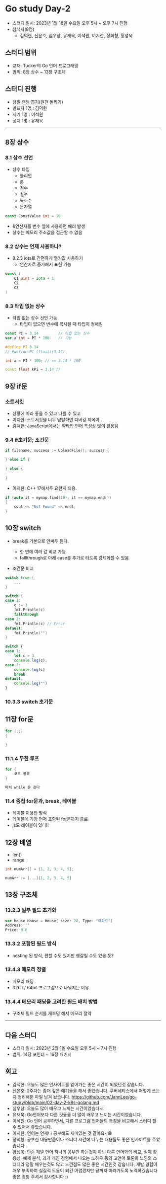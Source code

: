 # Go study Day-2
- 스터디 일시: 2023년 1월 18일 수요일 오후 5시 ~ 오후 7시 진행
- 참석자(8명) 
    - 김덕현, 신윤호, 심우상, 유재욱, 이석원, 이지한, 정회형, 황성욱

## 스터디 범위
- 교재: Tucker의 Go 언어 프로그래밍
- 범위: 8장 상수 ~ 13장 구조체 

## 스터디 진행
- 당일 랜덤 뽑기(원판 돌리기)
- 발표자 1명 : 김덕현
- 서기 1명 : 이석원
- 공지 1명 : 유재욱


---

## 8장 상수

### 8.1 상수 선언

- 상수 타입
    - 불리언
    - 룬
    - 정수
    - 실수
    - 복소수
    - 문자열

```go
const ConstValue int = 10
```
- &연산자를 변수 앞에 사용하면 에러 발생
- 상수는 메모리 주소값을 접근할 수 없음

### 8.2 상수는 언제 사용하나?

- 8.2.3 iota로 간편하게 열거값 사용하기
    - 연산자로 증가해서 표현 가능
```go
const (
    C1 uint = iota + 1
    C2
    C3
)
```

### 8.3 타입 없는 상수
- 타입 없는 상수 선언 가능
    - 타입이 없으면 변수에 복사될 때 타입이 정해짐

```go
const PI = 3.14         // 타입 없는 상수
var a int = PI * 100    // 가능
```

```cpp
#define PI 3.14
// #define PI (float)(3.14)

int a = PI * 100; // == 3.14 * 100

const float kPi = 3.14 // 
```

## 9장 if문

### 소트서킷
- 상황에 따라 좋을 수 있고 나쁠 수 있고
- 이지한: 소트서킷을 너무 남발하면 디버깅 지옥이..
- 김덕현: JavaScript에서는 약타입 언어 특성상 많이 활용됨

### 9.4 if초기문; 조건문

```go
if filename, success := UploadFile(); success {

} else if {
    
} else {
    
}
```

- 이지한: C++ 17에서두 요런게 되용.
```cpp
if (auto it = mymap.find(10); it == mymap.end())
{
    cout << "Not Found" << endl;
}
```

## 10장 switch

- break를 기본으로 안써두 된다.
    - 한 번에 여러 값 비교 가능
    - falllthrough로 아래 case를 추가로 타도록 강제화할 수 있음

- 조건문 비교
```go
switch true {
    ...
}
```

```go
switch {
case 1:
    c := 3
    fmt.Println(c)
    fallthrough
case 2:
    fmt.Println(c) // Error
default:
    fmt.Println("")
}
```

```javascript
switch {
case 1:
    let c = 3
    console.log(c);
case 2:
    console.log(c)
    break
default:
    console.log("")
}
```

### 10.3.3 switch 초기문


## 11장 for문

```cpp
for (;;)
{
    
}
```

### 11.1.4 무한 루프

```go
for {
    코드 블록
}

마치 while 문 같다
```


### 11.4 중첩 for문과, break, 레이블

- 레이블 이용한 방식
- 레이블에 가장 먼저 포함된 for문까지 종료
- js도 레이블이 있다!!

## 12장 배열

- len()
- range

```c
int numArr[] = {1, 2, 3, 4, 5};
```
```go
numArr := [...]{1, 2, 3, 4, 5}
```


## 13장 구조체

### 13.2.3 일부 필드 초기화
```go
var house House = House{ size: 28, Type: "아파트"}
Address: ''
Price: 0.0
```

### 13.3.2 포함된 필드 방식

- nesting 된 방식, 편할 수도 있지만 헷갈릴 수도 있을 듯?

### 13.4.3 메모리 정렬

- 메모리 패딩
- 32bit / 64bit 프로그램으로 나눠지는 이유

### 13.4.4 메모리 패딩을 고려한 필드 배치 방법

- 구조체 필드 순서를 재조덩 해서 메모리 절약

---

## 다음 스터디
- 스터디 일시: 2023년 2월 1일 수요일 오후 5시 ~ 7시 진행
- 범위: 14장 포인터 ~ 16장 패키지


## 회고
- 김덕현: 오늘도 많은 인사이트를 얻어가는 좋은 시간이 되었던것 같습니다.
- 신윤호: 2주차는 좀더 깊은 얘기들을 해서 좋았습니다.
        쿠버네티스에서 어떻게 쓰는지 정리해둔 파일 남겨 놨습니다.
        https://github.com/JannLee/go-study/blob/main/02-day-2-k8s-golang.md       
- 심우상: 오늘도 많이 배우고 느끼는 시간이었슴다~!
- 유재욱: Go언어보다 다른 것들을 더 많이 배우고 느끼는 시간이었습니다.
- 이석원: Go 언어 공부하면서, 다른 프로그램 언어들의 특징을 비교해서 스터디 할 수 있어서 좋았습니다.
- 이지한: 언어는 언제나 공부해도 재미있는 것 같아요~😁
- 정회형: 공부한 내용만큼이나 스터디 시간에 나누는 내용들도 좋은 인사이트를 주었습니다.
- 황성욱: 단순 개발 언어 하나의 공부만 하는것이 아닌 다른 언어와의 비교, 실제 활용성, 예제 분석, 과거 개인 경험에서 나오는 노하우 등의 고언어 토론회 느낌의 스터디라 정말 배우는것도 많고 느낀점도 많은 좋은 시간인것 같습니다, 개발 경험이 매우 부족하여 실질적 도움이 되긴 어렵겠지만 끝까지 따라가도록 노력하겠습니다 좋은 경험 주셔서 감사합니다 :)

